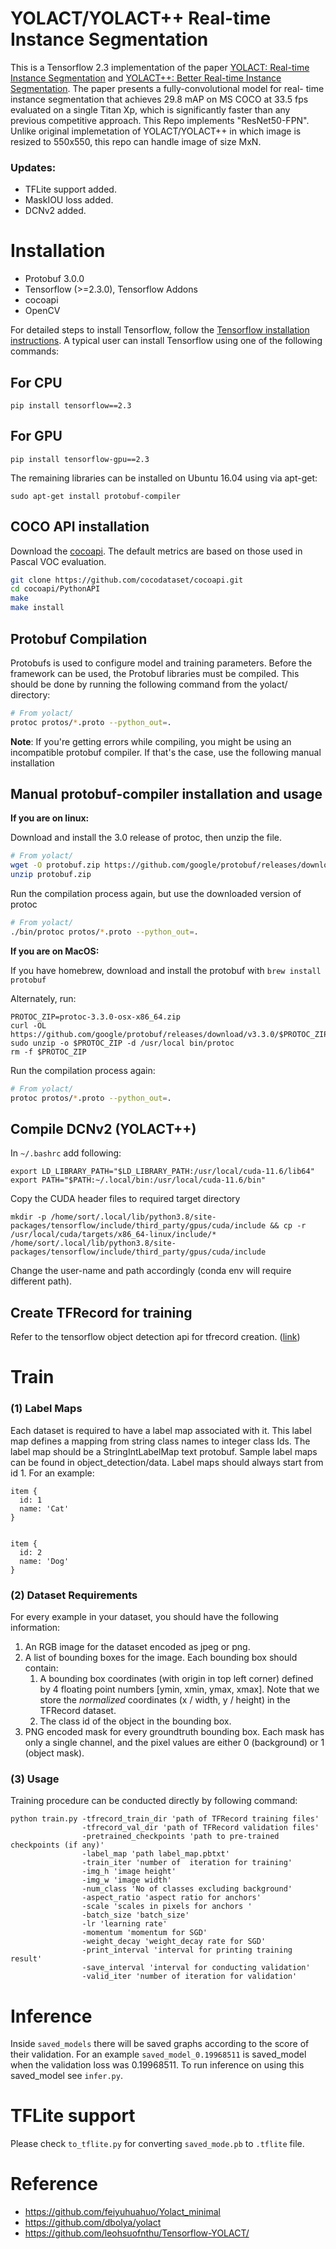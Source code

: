 # YOLACT/YOLACT++ Real-time Instance Segmentation
This is a Tensorflow 2.3 implementation of the paper [YOLACT: Real-time Instance Segmentation](https://arxiv.org/abs/1904.02689) and [YOLACT++: Better Real-time Instance Segmentation](https://arxiv.org/abs/1912.06218). The paper presents a fully-convolutional model for real- time instance segmentation that achieves 29.8 mAP on MS COCO at 33.5 fps evaluated on a single Titan Xp, which is significantly faster than any previous competitive approach. This Repo implements "ResNet50-FPN". Unlike original implemetation of YOLACT/YOLACT++ in which image is resized to 550x550, this repo can handle image of size MxN.  <br/>

### Updates:
* TFLite support added.
* MaskIOU loss added.
* DCNv2 added.

# Installation
* Protobuf 3.0.0
* Tensorflow (>=2.3.0), Tensorflow Addons
* cocoapi
* OpenCV

For detailed steps to install Tensorflow, follow the [Tensorflow installation instructions](https://www.tensorflow.org/install/). A typical user can install Tensorflow using one of the following commands:

## For CPU
```
pip install tensorflow==2.3
```
## For GPU
```
pip install tensorflow-gpu==2.3
```

The remaining libraries can be installed on Ubuntu 16.04 using via apt-get:
```
sudo apt-get install protobuf-compiler
```

## COCO API installation
Download the
[cocoapi](https://github.com/cocodataset/cocoapi). The default metrics are
based on those used in Pascal VOC evaluation.

```bash
git clone https://github.com/cocodataset/cocoapi.git
cd cocoapi/PythonAPI
make
make install
```

## Protobuf Compilation

Protobufs is used to configure model and training parameters. Before the framework can be used, the Protobuf libraries
must be compiled. This should be done by running the following command from
the yolact/ directory:


``` bash
# From yolact/
protoc protos/*.proto --python_out=.
```

**Note**: If you're getting errors while compiling, you might be using an incompatible protobuf compiler. If that's the case, use the following manual installation

## Manual protobuf-compiler installation and usage

**If you are on linux:**

Download and install the 3.0 release of protoc, then unzip the file.

```bash
# From yolact/
wget -O protobuf.zip https://github.com/google/protobuf/releases/download/v3.0.0/protoc-3.0.0-linux-x86_64.zip
unzip protobuf.zip
```

Run the compilation process again, but use the downloaded version of protoc

```bash
# From yolact/
./bin/protoc protos/*.proto --python_out=.
```

**If you are on MacOS:**

If you have homebrew, download and install the protobuf with
```brew install protobuf```

Alternately, run:
```
PROTOC_ZIP=protoc-3.3.0-osx-x86_64.zip
curl -OL https://github.com/google/protobuf/releases/download/v3.3.0/$PROTOC_ZIP
sudo unzip -o $PROTOC_ZIP -d /usr/local bin/protoc
rm -f $PROTOC_ZIP
```

Run the compilation process again:

``` bash
# From yolact/
protoc protos/*.proto --python_out=.
```

## Compile DCNv2 (YOLACT++)
In `~/.bashrc` add following:
```
export LD_LIBRARY_PATH="$LD_LIBRARY_PATH:/usr/local/cuda-11.6/lib64"
export PATH="$PATH:~/.local/bin:/usr/local/cuda-11.6/bin"
```
Copy the CUDA header files to required target directory
```
mkdir -p /home/sort/.local/lib/python3.8/site-packages/tensorflow/include/third_party/gpus/cuda/include && cp -r /usr/local/cuda/targets/x86_64-linux/include/* /home/sort/.local/lib/python3.8/site-packages/tensorflow/include/third_party/gpus/cuda/include
```
Change the user-name and path accordingly (conda env will require different path). 

## Create TFRecord for training 
Refer to the tensorflow object detection api for tfrecord creation. ([link](https://github.com/tensorflow/models/blob/master/research/object_detection/g3doc/using_your_own_dataset.md))


# Train
### (1) Label Maps
Each dataset is required to have a label map associated with it. This label map defines a mapping from string class names to integer class Ids. The label map should be a StringIntLabelMap text protobuf. Sample label maps can be found in object_detection/data. Label maps should always start from id 1. For an example:
```
item {
  id: 1
  name: 'Cat'
}


item {
  id: 2
  name: 'Dog'
}
```

### (2) Dataset Requirements
For every example in your dataset, you should have the following information:

1. An RGB image for the dataset encoded as jpeg or png.
2. A list of bounding boxes for the image. Each bounding box should contain:
    1. A bounding box coordinates (with origin in top left corner) defined by 4
       floating point numbers [ymin, xmin, ymax, xmax]. Note that we store the
       _normalized_ coordinates (x / width, y / height) in the TFRecord dataset.
    2. The class id of the object in the bounding box.
3. PNG encoded mask for every groundtruth bounding box. Each mask has only a single channel, and the pixel values are either 0 (background) or 1 (object mask). 

### (3) Usage
Training procedure can be conducted directly by following command:
```
python train.py -tfrecord_train_dir 'path of TFRecord training files'
                -tfrecord_val_dir 'path of TFRecord validation files'
                -pretrained_checkpoints 'path to pre-trained checkpoints (if any)'
                -label_map 'path label_map.pbtxt'
                -train_iter 'number of  iteration for training'
                -img_h 'image height'
                -img_w 'image width'
                -num_class 'No of classes excluding background'
                -aspect_ratio 'aspect ratio for anchors'
                -scale 'scales in pixels for anchors '
                -batch_size 'batch_size'
                -lr 'learning rate'
                -momentum 'momentum for SGD'
                -weight_decay 'weight_decay rate for SGD'
                -print_interval 'interval for printing training result'
                -save_interval 'interval for conducting validation'
                -valid_iter 'number of iteration for validation'
```

# Inference 
Inside `saved_models` there will be saved graphs according to the score of their validation. For an example `saved_model_0.19968511` is saved_model when the validation loss was 0.19968511. To run inference on using this saved_model see `infer.py`.

# TFLite support
Please check `to_tflite.py` for converting `saved_mode.pb` to `.tflite` file. 

# Reference
* https://github.com/feiyuhuahuo/Yolact_minimal
* https://github.com/dbolya/yolact
* https://github.com/leohsuofnthu/Tensorflow-YOLACT/
